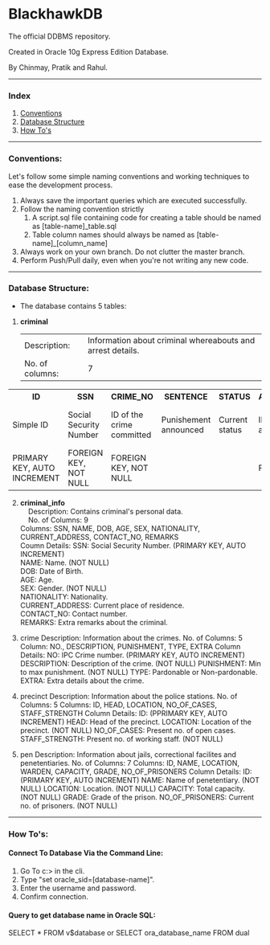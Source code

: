 # BlackhawkDB
The official DDBMS repository.

Created in Oracle 10g Express Edition Database.

By Chinmay, Pratik and Rahul.

------------------------------

<h3>Index</h3>

<ol>
<li><a href="#conventions">Conventions</a></li>
<li><a href="#structure">Database Structure</a></li>
<li><a href="#howto">How To's</a></li>
</ol>

------------------------------

<div id="conventions"></div>
<h3>Conventions:</h3>

Let's follow some simple naming conventions and working techniques to ease the development process.
<ol>
<li>Always save the important queries which are executed successfully.</li>

<li>Follow the naming convention strictly 
	<ol>
		<li>A script.sql file containing code for creating a table should be named as [table-name]_table.sql</li>
  		<li>Table column names should always be named as [table-name]_[column_name]</li>
	</ol>
</li>

<li>Always work on your own branch. Do not clutter the master branch.</li>

<li>Perform Push/Pull daily, even when you're not writing any new code.</li>
</ol>

------------------------------

<div id="structure"></div>
<h3>Database Structure:</h3>

- The database contains 5 tables:

1.	<b>criminal</b><br>
	
	<table>
		<tr>
			<TD>Description:</TD>
			<td>Information about criminal whereabouts and arrest details.</td>
		</tr>
		<tr>
			<td>No. of columns:</td>
			<td>7</td>
		</tr>
	</table>

<table style="width:100%">
  	<tr>
	    <th>ID</th>
	    <th>SSN</th> 
	    <th>CRIME_NO</th>
	    <th>SENTENCE</th>
	    <th>STATUS</th>
	    <th>ARRESTED_AT</th>
	    <th>PEN_ID</th>
  	</tr>
  	<tr>
    	<td>Simple ID</td>
    	<td>Social Security Number</td>
    	<td>ID of the crime committed</td>
    	<td>Punishement announced</td>
    	<td>Current status</td>
    	<td>ID of precinct arrested at.</td>
    	<td>ID of the penetentiary currently detained at</td>
 	</tr>
 	<tr>
 		<td>PRIMARY KEY, AUTO INCREMENT</td>
 		<td>FOREIGN KEY, NOT NULL</td>
 		<td>FOREIGN KEY, NOT NULL</td>
 		<td></td>
 		<td></td>
 		<td>FOREIGN KEY</td>
 		<td>FOREIGN KEY</td>
 	</tr>
</table>
	 			

2.	<b>criminal_info</b><br>
	&nbsp;&nbsp;&nbsp;&nbsp;Description:		Contains criminal's personal data.<br>
	&nbsp;&nbsp;&nbsp;&nbsp;No. of Columns:		9<br>
		Columns:			SSN, NAME, DOB, AGE, SEX, NATIONALITY, CURRENT_ADDRESS, CONTACT_NO, REMARKS<br>
		Coumn Details:		SSN:				Social Security Number. (PRIMARY KEY, AUTO INCREMENT)<br> 
							NAME:				Name. (NOT NULL)<br>
							DOB:				Date of Birth.<br>
							AGE:				Age.<br>
							SEX:				Gender. (NOT NULL)<br>
							NATIONALITY:		Nationality.<br>
							CURRENT_ADDRESS:	Current place of residence.<br>
							CONTACT_NO:			Contact number.<br>
							REMARKS:			Extra remarks about the criminal.<br>

3.	crime
		Description:		Information about the crimes.
		No. of Columns:		5
		Column:				NO., DESCRIPTION, PUNISHMENT, TYPE, EXTRA
		Column Details:		NO:				IPC Crime number. (PRIMARY KEY, AUTO INCREMENT)
							DESCRIPTION:	Description of the crime. (NOT NULL)
							PUNISHMENT:		Min to max punishment. (NOT NULL)
							TYPE:			Pardonable or Non-pardonable.		
							EXTRA:			Extra details about the crime.

4.	precinct
		Description:		Information about the police stations.
		No. of Columns:		5
		Columns:			ID, HEAD, LOCATION, NO_OF_CASES, STAFF_STRENGTH
		Column Details:		ID:				(PPRIMARY KEY, AUTO INCREMENT)
							HEAD:			Head of the precinct.
							LOCATION:		Location of the precinct. (NOT NULL)
							NO_OF_CASES:	Present no. of open cases.
							STAFF_STRENGTH:	Present no. of working staff. (NOT NULL)

5.	pen
		Description:		Information about jails, correctional facilites and penetentiaries.
		No. of Columns:		7
		Columns:			ID, NAME, LOCATION, WARDEN, CAPACITY, GRADE, NO_OF_PRISONERS
		Column Details:		ID:					(PRIMARY KEY, AUTO INCREMENT)
							NAME:				Name of penetentiary. (NOT NULL)
							LOCATION:			Location. (NOT NULL)
							CAPACITY:			Total capacity. (NOT NULL)
							GRADE:				Grade of the prison.
							NO_OF_PRISONERS:	Current no. of prisoners. (NOT NULL)			


------------------------------

<div id="howto"></div>
<h3>How To's:</h3>

<h4>Connect To Database Via the Command Line:</h4>

1.	Go To c:\> in the cli.
2.	Type "set oracle_sid=[database-name]".
3.	Enter the username and password.
4.	Confirm connection.

<h4>Query to get database name in Oracle SQL:</h4>
SELECT * FROM v$database or SELECT ora_database_name FROM dual

